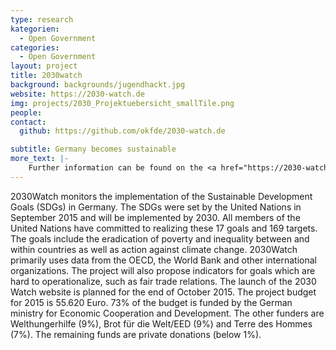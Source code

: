```yaml
---
type: research
kategorien:
  - Open Government
categories:
  - Open Government
layout: project
title: 2030watch
background: backgrounds/jugendhackt.jpg
website: https://2030-watch.de
img: projects/2030_Projektuebersicht_smallTile.png
people:
contact:
  github: https://github.com/okfde/2030-watch.de

subtitle: Germany becomes sustainable
more_text: |-
    Further information can be found on the <a href="https://2030-watch.de">website</a> of 2030-Watch.
---
```


2030Watch monitors the implementation of the Sustainable Development Goals (SDGs) in Germany.
The SDGs were set by the United Nations in September 2015 and will be implemented by 2030.
All members of the United Nations have committed to realizing these 17 goals and 169 targets.
The goals include the eradication of poverty and inequality between and within countries as well as action against climate change.
2030Watch primarily uses data from the OECD, the World Bank and other international organizations.
The project will also propose indicators for goals which are hard to operationalize, such as fair trade relations.
The launch of the 2030 Watch website is planned for the end of October 2015.
The project budget for 2015 is 55.620 Euro.
73% of the budget is funded by the German ministry for Economic Cooperation and Development.
The other funders are Welthungerhilfe (9%), Brot für die Welt/EED (9%) and Terre des Hommes (7%).
The remaining funds are private donations (below 1%).
